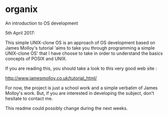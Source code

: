 # organix
An introduction to OS development

5th April 2017:

This simple UNIX-clone OS is an approach of OS development based on James Molloy's
tutorial 'aims to take you through programming a simple UNIX-clone OS' that
I have choose to take in order to understand the basics concepts of POSIX and UNIX.

If you are reading this, you should take a look to this very good web site :

http://www.jamesmolloy.co.uk/tutorial_html/

For now, the project is just a school work and a simple verbatim of James Molloy's
work. But, if you are interested in developing the subject, don't hesitate to
contact me.

This readme could possibly change during the next weeks.
